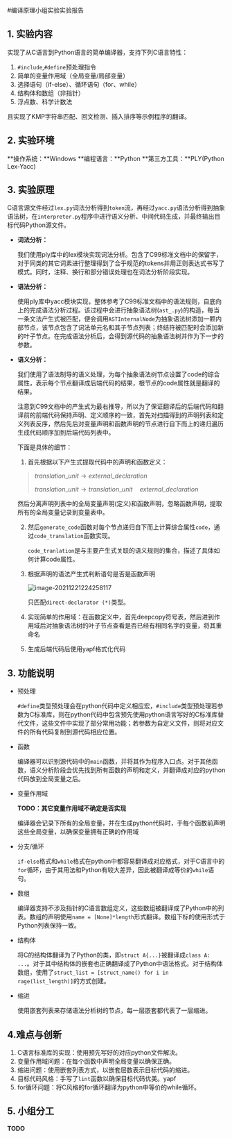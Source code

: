 #编译原理小组实验实验报告

## 1. 实验内容

实现了从C语言到Python语言的简单编译器，支持下列C语言特性：

1. `#include`,`#define`预处理指令
2. 简单的变量作用域（全局变量/局部变量）
3. 选择语句（if-else）、循环语句（for、while）
4. 结构体和数组（非指针）
5. 浮点数、科学计数法

且实现了KMP字符串匹配、回文检测、插入排序等示例程序的翻译。

## 2. 实验环境

**操作系统：**Windows
		**编程语言：**Python
		**第三方工具：**PLY(Python  Lex-Yacc)

## 3. 实验原理

C语言源文件经过`lex.py`词法分析得到`token`流，再经过`yacc.py`语法分析得到抽象语法树，在`interpreter.py`程序中进行语义分析、中间代码生成，并最终输出目标代码Python源文件。

* **词法分析：**

  我们使用ply库中的lex模块实现词法分析。包含了C99标准文档中的保留字，对于同类的其它词素进行整理得到了合乎规范的tokens并用正则表达式书写了模式。同时，注释、换行和部分错误处理也在词法分析阶段实现。

* **语法分析：**

  使用ply库中yacc模块实现，整体参考了C99标准文档中的语法规则，自底向上的完成语法分析过程。该过程中会进行抽象语法树(`ast_.py`)的构造，每当一条文法产生式被匹配，便会调用`ASTInternalNode`为抽象语法树添加一颗内部节点，该节点包含了词法单元名和其子节点列表；终结符被匹配时会添加新的叶子节点。在完成语法分析后，会得到源代码的抽象语法树并作为下一步的参数。

* **语义分析：**

  我们使用了语法制导的语义处理，为每个抽象语法树节点设置了code的综合属性，表示每个节点翻译成后端代码的结果，根节点的code属性就是翻译的结果。

  注意到C99文档中的产生式为最右推导，所以为了保证翻译后的后端代码和翻译前的前端代码保持声明、定义顺序的一致，首先对扫描得到的声明列表和定义列表反序，然后先后对变量声明和函数声明的节点进行自下而上的递归遍历生成代码顺序加到后端代码列表中。

  下面是具体的细节：

  1. 首先根据以下产生式提取代码中的声明和函数定义：

    >$translation\_unit  \rightarrow external\_declaration$​
    >
    >$translation\_unit  \rightarrow translation\_unit \quad external\_declaration$

    然后分离声明列表中的全局变量声明(定义)和函数声明，忽略函数声明，提取所有的全局变量记录到变量表中。

  2. 然后`generate_code`函数对每个节点递归自下而上计算综合属性`code`，通过`code_translation`函数实现。

     `code_tranlation`是与主要产生式关联的语义规则的集合，描述了具体如何计算code属性。

  3. 根据声明的语法产生式判断语句是否是函数声明

     ![image-20211221224258117](C:\Users\ylf\AppData\Roaming\Typora\typora-user-images\image-20211221224258117.png)

     只匹配`direct-declarator (*)`类型。

  4. 实现简单的作用域：在函数定义中，首先deepcopy符号表，然后进到作用域后对抽象语法树的叶子节点查看是否已经有相同名字的变量，将其重命名

  5. 生成后端代码后使用yapf格式化代码

## 3. 功能说明

* 预处理

  `#define`类型预处理会在python代码中定义相应宏，`#include`类型预处理若参数为C标准库，则在python代码中包含预先使用python语言写好的C标准库替代文件，这些文件中实现了部分常用功能；若参数为自定义文件，则将对应文件的所有代码复制到源代码相应位置。

* 函数

  编译器可以识别源代码中的`main`函数，并将其作为程序入口点。对于其他函数，语义分析阶段会优先找到所有函数的声明和定义，并翻译成对应的python代码放到全局变量之后。

* 变量作用域

  **TODO：其它变量作用域不确定是否实现**

  编译器会记录下所有的全局变量，并在生成python代码时，于每个函数前声明这些全局变量，以确保变量拥有正确的作用域

* 分支/循环

  `if-else`格式和`while`格式在python中都容易翻译成对应格式，对于C语言中的`for`循环，由于其用法和Python有较大差异，因此被翻译成等价的`while`语句。

* 数组

  编译器支持不涉及指针的C语言数组定义，这些数组被翻译成了Python中的列表。数组的声明使用`name = [None]*length`形式翻译。数组下标的使用形式于Python列表保持一致。

* 结构体

  将C的结构体翻译为了Python的类，即`struct A{...}`被翻译成`class A: ...`。对于其中结构体的嵌套也正确翻译成了Python中语法格式。对于结构体数组，使用了`struct_list = [struct_name() for i in rage(list_length)]`的方式创建。

* 缩进

  使用嵌套列表来存储语法分析树的节点，每一层嵌套都代表了一层缩进。

## 4.难点与创新

1. C语言标准库的实现：使用预先写好的对应python文件解决。
2. 变量作用域问题：在每个函数中声明全局变量以确保正确。
3. 缩进问题：使用嵌套列表方式，以嵌套层数表示目标代码的缩进。
4. 目标代码风格：手写了`lint`函数以确保目标代码优美。yapf
5. for循环问题：将C风格的for循环翻译为python中等价的while循环。

## 5. 小组分工

**TODO**

